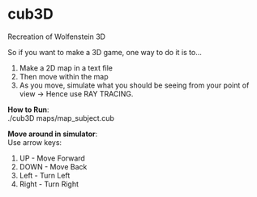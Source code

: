 # cub3D
Recreation of Wolfenstein 3D  

So if you want to make a 3D game, one way to do it is to...  
1. Make a 2D map in a text file  
2. Then move within the map  
3. As you move, simulate what you should be seeing from your point of view -> Hence use RAY TRACING.  

**How to Run**:  
./cub3D maps/map_subject.cub  

**Move around in simulator**:  
Use arrow keys:  
1. UP - Move Forward  
2. DOWN - Move Back  
3. Left - Turn Left  
4. Right - Turn Right  
